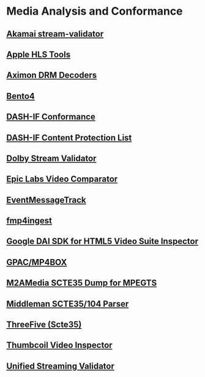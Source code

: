 <!-- omit in toc -->
# Media Analysis and Conformance

## [Akamai stream-validator]
## [Apple HLS Tools]
## [Aximon DRM Decoders]
## [Bento4]
## [DASH-IF Conformance]
## [DASH-IF Content Protection List]
## [Dolby Stream Validator]
## [Epic Labs Video Comparator]
## [EventMessageTrack]
## [fmp4ingest]
## [Google DAI SDK for HTML5 Video Suite Inspector]
## [GPAC/MP4BOX]
## [M2AMedia SCTE35 Dump for MPEGTS]
## [Middleman SCTE35/104 Parser]
## [ThreeFive (Scte35)]
## [Thumbcoil Video Inspector]
## [Unified Streaming Validator]

<!----------- 
Reference Links - NOTE this block must be copied to the foot of each page for useage globally 
---------->
<!-- Local -->
[Media Preparation - *Encoding, Packaging & Encryption*]:./docs/media-preparation/media-preparation
[Media Analysis & Conformance]:./docs/analysis-conformance/analysis-conformance
[Media Playback]:./docs/media-playback/media-playback
[Media Standards]:./docs/standards/standards
[My dev players (dummpy repo for now)]:./players/players

<!-- External -->
<!-- Media Preparation -->
[EventMessageTrack]:https://github.com/unifiedstreaming/event-message-track
[Bento4]:https://github.com/axiomatic-systems/Bento4
[FFmpeg]:https://github.com/FFmpeg/FFmpeg
[fmp4-ingest]:https://github.com/unifiedstreaming/fmp4-ingest
[GPAC]:https://wiki.gpac.io/
[PyCpix]:https://github.com/unifiedstreaming/pycpix
[Shaka Packager]:https://github.com/shaka-project/shaka-packager

<!-- Media Analysis & Conformance -->
[Akamai stream-validator]:https://players.akamai.com/stream-validator
[Apple HLS Tools]:https://developer.apple.com/documentation/http-live-streaming/using-apple-s-http-live-streaming-hls-tools
[Aximon DRM Decoders]:https://tools.axinom.com/
[DASH-IF Conformance]:https://conformance.dashif.org/
[DASH-IF Content Protection List]:https://dashif.org/identifiers/content_protection/
[Dolby Stream Validator]:https://ott.dolby.com/OnDelKits_dev/StreamValidator/Start_Here.html
[Epic Labs Video Comparator]:https://github.com/epiclabs-io/epic-video-comparator
[EventMessageTrack]:https://github.com/unifiedstreaming/event-message-track
[fmp4ingest]:https://github.com/unifiedstreaming/fmp4-ingest
[Google DAI SDK for HTML5 Video Suite Inspector]:https://googleads.github.io/googleads-ima-html5-dai/vsi/
[GPAC/MP4BOX]:https://github.com/gpac/gpac/wiki/MP4Box
[M2AMedia SCTE35 Dump for MPEGTS]:https://github.com/m2amedia/scte35dump
[Middleman SCTE35/104 Parser]:https://tools.middleman.tv/scte35-parser
[ThreeFive (Scte35)]:https://github.com/futzu/SCTE-35_threefive
[Thumbcoil Video Inspector]:https://thumb.co.il/
[Unified Streaming Validator]:https://validator.unified-streaming.com/

<!-- Media Analysis & Conformance -->
[Akamai Players]:https://players.akamai.com/players
[Chrome Media internals]:chrome://media-internals
[dash.js]:https://github.com/Dash-Industry-Forum/dash.js
[Eyevinn stream coruptor]:https://github.com/Eyevinn/streaming-onboarding/blob/master/Stream-Corruptor.md
[Man in the middle proxy]:https://github.com/mitmproxy/mitmproxy
[Shaka-player]:https://github.com/shaka-project/shaka-player
[My dev players (dummpy repo for now)]:./players/players.md

<!-- Media Standards - Interoprability -->  
[DASH-IF Interoperability Guidelines v5]:https://dashif.org/guidelines/iop-v5/
[DASH-IF Live Media Ingest Protocol]:https://dashif-documents.azurewebsites.net/Ingest/master/DASH-IF-Ingest.html
[Microsoft/Azure Smooth Streaming Live Ingest Specification]:https://learn.microsoft.com/en-us/previous-versions/media-services/previous/media-services-fmp4-live-ingest-overview
[HTTP Live Streaming Overview (HLS)]:https://developer.apple.com/documentation/http-live-streaming
[CTA-5005-A DASH-HLS Interoprability Specification]:https://cdn.cta.tech/cta/media/media/resources/standards/cta-5005-a-final.pdf
[DVB A178-3 Targeted Advertisement Bluebook for DVB-DASH]:https://dvb.org/?standard=dynamic-substitution-of-content-in-linear-broadcast-part-3-carriage-and-signalling-of-placement-opportunity-information-in-dvb-dash

<!-- Media Standards - Presentation formats --> 
[ISO/IEC 23009-01]:https://www.iso.org/standard/83314.html
[IETF RFC8216]:https://datatracker.ietf.org/doc/html/draft-pantos-hls-rfc8216bis

<!-- Media Standards - Segmentation & Container Formats -->
[ISO/IEC 14496-12]:https://www.iso.org/standard/83102.html
[ISO/IEC 23000-19]:https://www.iso.org/standard/85623.html
[ISO/IEC 23001-18]:https://www.iso.org/standard/82529.html

<!-- Media Standards - Compression & Sample Formats -->
[ISO/IEC 14496-10]:https://www.iso.org/standard/83529.html
[ISO/IEC 23008-2]:https://www.iso.org/standard/85457.html
[ISO/IEC 14496-3]:https://www.iso.org/standard/76383.html
[ISO/IEC 23008-3]:https://www.iso.org/standard/83525.html
[ISO/IEC 14496-15]:https://www.iso.org/standard/83336.html
[ISO/IEC 14496-30]:https://www.iso.org/standard/75394.html
[ISO/IEC 23001-7]:https://iso.org/standard/84637.html

<!-- Media Standards - Groups -->
[3GPP]:https://www.3gpp.org/
[Alliance for Open media]:https://aomedia.org/
[ATSC]:https://www.atsc.org/
[CP2PA]:https://c2pa.org/
[CTA-Wave]:https://github.com/cta-wave
[DASH-IF]:https://dashif.org/
[DVB]:https://dvb.org/
[HbbTV]:https://www.hbbtv.org/
[ISO]:https://www.iso.org/home.html
[ITU]:https://www.itu.int/en/Pages/default.aspx
[MP4 Registration Authority]:https://mp4ra.org/
[MPEG]:https://www.mpeg.org/about-mpeg/
[SCTE]:https://www.scte.org/
[SMPTE]:https://www.smpte.org/
[SVTA]:https://www.svta.org/
[W3C]:https://www.w3.org/

<!-- 3rd Party Resource -->
[https://awesome.video]:https://awesome.video
